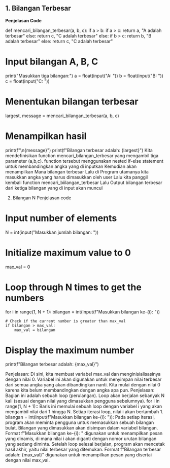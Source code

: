## **1. Bilangan Terbesar** ##

**Penjelasan Code**

def mencari_bilangan_terbesar(a, b, c):
    if a > b:
        if a > c:
            return a, "A adalah terbesar"
        else:
            return c, "C adalah terbesar"
    else:
        if b > c:
            return b, "B adalah terbesar"
        else:
            return c, "C adalah terbesar"

# Input bilangan A, B, C
print("Masukkan tiga bilangan:")
a = float(input("A: "))
b = float(input("B: "))
c = float(input("C: "))

# Menentukan bilangan terbesar
largest, message = mencari_bilangan_terbesar(a, b, c)

# Menampilkan hasil
print(f"\n{message}")
print(f"Bilangan terbesar adalah: {largest}")
Kita mendefinisikan function mencari_bilangan_terbesar yang mengambil tiga parameter (a,b,c).
function tersebut menggunakan nested if-else statement untuk membandingkan angka yang di inputkan
Kemudian akan menampilkan Mana bilangan terbesar
Lalu di Program utamanya kita masukkan angka yang harus dimasukkan oleh user
Lalu kita panggil kembali function mencari_biilangan_terbesar
Lalu Output bilangan terbesar dari ketiga bilangan yang di input akan muncul

2. Bilangan N
Penjelasan code

# Input number of elements
N = int(input("Masukkan jumlah bilangan: "))

# Initialize maximum value to 0
max_val = 0

# Loop through N times to get the numbers
for i in range(1, N + 1):
    bilangan = int(input(f"Masukkan bilangan ke-{i}: "))
    
    # Check if the current number is greater than max_val
    if bilangan > max_val:
        max_val = bilangan

# Display the maximum number
print(f"Bilangan terbesar adalah: {max_val}")

Penjelasan: Di sini, kita membuat variabel max_val dan menginisialisasinya dengan nilai 0. Variabel ini akan digunakan untuk menyimpan nilai terbesar dari semua angka yang akan dibandingkan nanti. Kita mulai dengan nilai 0 karena kita belum membandingkan dengan angka apa pun.
Penjelasan: Bagian ini adalah sebuah loop (perulangan). Loop akan berjalan sebanyak N kali (sesuai dengan nilai yang dimasukkan pengguna sebelumnya).
for i in range(1, N + 1):: Baris ini memulai sebuah loop dengan variabel i yang akan mengambil nilai dari 1 hingga N. Setiap iterasi loop, nilai i akan bertambah 1.
bilangan = int(input(f"Masukkan bilangan ke-{i}: ")): Pada setiap iterasi, program akan meminta pengguna untuk memasukkan sebuah bilangan bulat. Bilangan yang dimasukkan akan disimpan dalam variabel bilangan. Format f"Masukkan bilangan ke-{i}: " digunakan untuk menampilkan pesan yang dinamis, di mana nilai i akan diganti dengan nomor urutan bilangan yang sedang diminta.
Setelah loop selesai berjalan, program akan mencetak hasil akhir, yaitu nilai terbesar yang ditemukan. Format f"Bilangan terbesar adalah: {max_val}" digunakan untuk menampilkan pesan yang disertai dengan nilai max_val.
